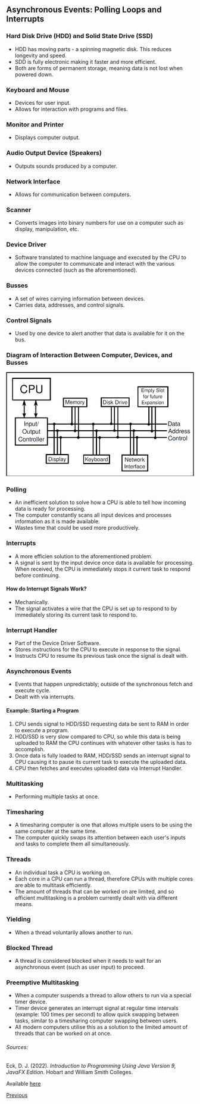 
## Asynchronous Events: Polling Loops and Interrupts

### Hard Disk Drive (HDD) and Solid State Drive (SSD)

- HDD has moving parts - a spinning magnetic disk. This reduces longevity and speed.
- SDD is fully electronic making it faster and more efficient.
- Both are forms of permanent storage, meaning data is not lost when powered down.

### Keyboard and Mouse

- Devices for user input.
- Allows for interaction with programs and files.

### Monitor and Printer

- Displays computer output.

### Audio Output Device (Speakers)

- Outputs sounds produced by a computer.

### Network Interface

- Allows for communication between computers.

### Scanner

- Converts images into binary numbers for use on a computer such as display, manipulation, etc.

### Device Driver

- Software translated to machine language and executed by the CPU to allow the computer to communicate and interact with the various devices connected (such as the aforementioned).

### Busses

- A set of wires carrying information between devices.
- Carries data, addresses, and control signals.

### Control Signals

- Used by one device to alert another that data is available for it on the bus.

### Diagram of Interaction Between Computer, Devices, and Busses

![Simple Computer System Diagram](/images/simple-computer-system.jpg)

### Polling

- An inefficient solution to solve how a CPU is able to tell how incoming data is ready for processing.
- The computer constantly scans all input devices and processes information as it is made available.
- Wastes time that could be used more productively.

### Interrupts

- A more efficien solution to the aforementioned problem.
- A signal is sent by the input device once data is available for processing. When received, the CPU is immediately stops it current task to respond before continuing.

#### How do Interrupt Signals Work?

- Mechanically.
- The signal activates a wire that the CPU is set up to respond to by immediately storing its current task to respond to.

### Interrupt Handler

- Part of the Device Driver Software.
- Stores instructions for the CPU to execute in response to the signal.
- Instructs CPU to resume its previous task once the signal is dealt with.

### Asynchronous Events

- Events that happen unpredictably; outside of the synchronous fetch and execute cycle.
- Dealt with via interrupts.

#### Example: Starting a Program

1. CPU sends signal to HDD/SSD requesting data be sent to RAM in order to execute a program.
2. HDD/SSD is very slow compared to CPU, so while this data is being uploaded to RAM the CPU continues with whatever other tasks is has to accomplish.
3. Once data is fully loaded to RAM, HDD/SSD sends an interrupt signal to CPU causing it to pause its current task to execute the uploaded data.
4. CPU then fetches and executes uploaded data via Interrupt Handler.

### Multitasking

- Performing multiple tasks at once.

### Timesharing

- A timesharing computer is one that allows multiple users to be using the same computer at the same time.
- The computer quickly swaps its attention between each user's inputs and tasks to complete them all simultaneously.

### Threads

- An individual task a CPU is working on.
- Each core in a CPU can run a thread, therefore CPUs with multiple cores are able to multitask efficiently.
- The amount of threads that can be worked on are limited, and so efficient multitasking is a problem currently dealt with via different means.

### Yielding

- When a thread voluntarily allows another to run.

### Blocked Thread

- A thread is considered blocked when it needs to wait for an asynchronous event (such as user input) to proceed.

### Preemptive Multitasking

- When a computer suspends a thread to allow others to run via a special timer device.
- Timer device generates an interrupt signal at regular time intervals (example: 100 times per second) to allow quick swapping between tasks, similar to a timesharing computer swapping between users.
- All modern computers utilise this as a solution to the limited amount of threads that can be worked on at once.

###### Sources:

Eck, D. J. (2022). *Introduction to Programming Using Java Version 9, JavaFX Edition.* Hobart and William Smith Colleges.

Available [here](https://math.hws.edu/javanotes/?fbclid=IwAR3V0pxqmqNeSpasvbbVrx-RAylNmYW7yYnD2q8-1nJMHErQxynK27MNOhw)

[Previous](/topics/computer-basics/fetch-and-execute-cycle.md)